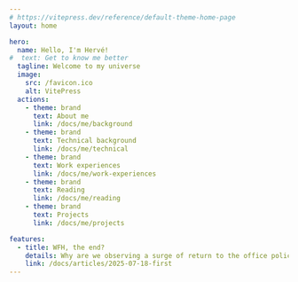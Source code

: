```yaml
---
# https://vitepress.dev/reference/default-theme-home-page
layout: home

hero:
  name: Hello, I'm Hervé!
#  text: Get to know me better
  tagline: Welcome to my universe
  image:
    src: /favicon.ico
    alt: VitePress
  actions:
    - theme: brand
      text: About me
      link: /docs/me/background
    - theme: brand
      text: Technical background
      link: /docs/me/technical
    - theme: brand
      text: Work experiences
      link: /docs/me/work-experiences
    - theme: brand
      text: Reading
      link: /docs/me/reading
    - theme: brand
      text: Projects
      link: /docs/me/projects

features:
  - title: WFH, the end?
    details: Why are we observing a surge of return to the office policy?
    link: /docs/articles/2025-07-18-first
---
```

